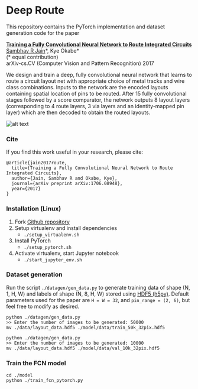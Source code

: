 # Deep Route

This repository contains the PyTorch implementation and dataset generation code for the paper

**[Training a Fully Convolutional Neural Network to Route Integrated Circuits](https://arxiv.org/abs/1706.08948)**
<br>
[Sambhav R Jain](https://sites.google.com/view/sjain/home)\*,
Kye Okabe\*
<br>
(\* equal contribution)
<br>
arXiv-cs.CV (Computer Vision and Pattern Recognition) 2017

We design and train a deep, fully convolutional neural network that learns to route a circuit layout net with appropriate choice of metal tracks and wire class combinations. Inputs to the network are the encoded layouts containing spatial location of pins to be routed. After 15 fully convolutional stages followed by a score comparator, the network outputs 8 layout layers (corresponding to 4 route layers, 3 via layers and an identity-mapped pin layer) which are then decoded to obtain the routed layouts.

![alt text](http://url/to/img.png)

### Cite
If you find this work useful in your research, please cite:
```
@article{jain2017route,
  title={Training a Fully Convolutional Neural Network to Route Integrated Circuits},
  author={Jain, Sambhav R and Okabe, Kye},
  journal={arXiv preprint arXiv:1706.08948},
  year={2017}
}
```

### Installation (Linux)
1. Fork [Github repository](https://github.com/sjain-stanford/deep-route)
2. Setup virtualenv and install dependencies
     * `./setup_virtualenv.sh`  
3. Install PyTorch
     * `./setup_pytorch.sh`    
4. Activate virtualenv, start Jupyter notebook
    * `./start_jupyter_env.sh`

### Dataset generation
Run the script `./datagen/gen_data.py` to generate training data of shape (N, 1, H, W) and labels of shape (N, 8, H, W) stored using [HDF5 (h5py)](https://github.com/h5py/h5py). Default parameters used for the paper are `H = W = 32`, and `pin_range = (2, 6)`, but feel free to modify as desired.
```
python ./datagen/gen_data.py
>> Enter the number of images to be generated: 50000
mv ./data/layout_data.hdf5 ./model/data/train_50k_32pix.hdf5

python ./datagen/gen_data.py
>> Enter the number of images to be generated: 10000
mv ./data/layout_data.hdf5 ./model/data/val_10k_32pix.hdf5
```

### Train the FCN model
```
cd ./model
python ./train_fcn_pytorch.py

```


